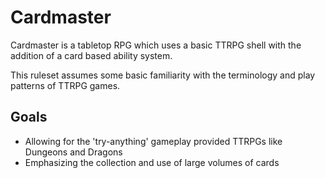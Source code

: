 # Cardmaster

Cardmaster is a tabletop RPG which uses a basic TTRPG shell with the addition of a card based ability system.

This ruleset assumes some basic familiarity with the terminology and play patterns of TTRPG games.

## Goals
- Allowing for the 'try-anything' gameplay provided TTRPGs like Dungeons and Dragons
- Emphasizing the collection and use of large volumes of cards
